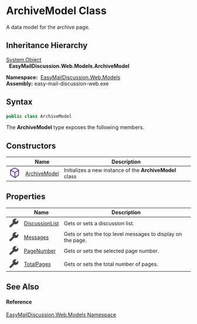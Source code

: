 ArchiveModel Class
==================
A data model for the archive page.


Inheritance Hierarchy
---------------------
[System.Object][1]  
  **EasyMailDiscussion.Web.Models.ArchiveModel**  

  **Namespace:**  [EasyMailDiscussion.Web.Models][2]  
  **Assembly:** easy-mail-discussion-web.exe

Syntax
------

```csharp
public class ArchiveModel
```

The **ArchiveModel** type exposes the following members.


Constructors
------------

|                  | Name              | Description                                              |
| ---------------- | ----------------- | -------------------------------------------------------- |
| ![Public method] | [ArchiveModel][3] | Initializes a new instance of the **ArchiveModel** class |


Properties
----------

|                    | Name                | Description                                                 |
| ------------------ | ------------------- | ----------------------------------------------------------- |
| ![Public property] | [DiscussionList][4] | Gets or sets a discussion list.                             |
| ![Public property] | [Messages][5]       | Gets or sets the top level messages to display on the page. |
| ![Public property] | [PageNumber][6]     | Gets or sets the selected page number.                      |
| ![Public property] | [TotalPages][7]     | Gets or sets the total number of pages.                     |


See Also
--------

#### Reference
[EasyMailDiscussion.Web.Models Namespace][2]  

[1]: https://docs.microsoft.com/dotnet/api/system.object
[2]: ../README.md
[3]: _ctor.md
[4]: DiscussionList.md
[5]: Messages.md
[6]: PageNumber.md
[7]: TotalPages.md
[Public method]: ../../icons/pubmethod.svg "Public method"
[Public property]: ../../icons/pubproperty.svg "Public property"